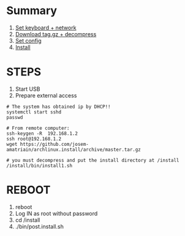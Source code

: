 # Summary

1. [Set keyboard + network](https://github.com/josem-amatriain/archlinux.install#installing-network-manual-mode#keyboard)
1. [Download tag.gz + decompress ](https://github.com/josem-amatriain/archlinux.install#boot)
1. [Set config](https://github.com/josem-amatriain/archlinux.install#keyboard)
1. [Install](https://github.com/josem-amatriain/archlinux.install#install)

# STEPS

1. Start USB
1. Prepare external access 
```ip addr show
# The system has obtained ip by DHCP!!
systemctl start sshd
passwd

# From remote computer:
ssh-keygen -R  192.168.1.2
ssh root@192.168.1.2
wget https://github.com/josem-amatriain/archlinux.install/archive/master.tar.gz

# you must decompress and put the install directory at /install
/install/bin/install1.sh 
```

# REBOOT

1. reboot
1. Log IN as root without password
1. cd /install
1. ./bin/post.install.sh


